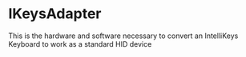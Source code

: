 # IKeysAdapter
This is the hardware and software necessary to convert an IntelliKeys Keyboard to work as a standard HID device
